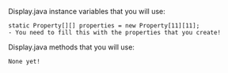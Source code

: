 Display.java instance variables that you will use:

    static Property[][] properties = new Property[11][11];
    - You need to fill this with the properties that you create!


Display.java methods that you will use:

    None yet!
